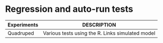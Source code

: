 # Regression and auto-run tests

Experiments |	DESCRIPTION
------------|-------------------------------------------------------------
Quadruped   |   Various tests using the R. Links simulated model
